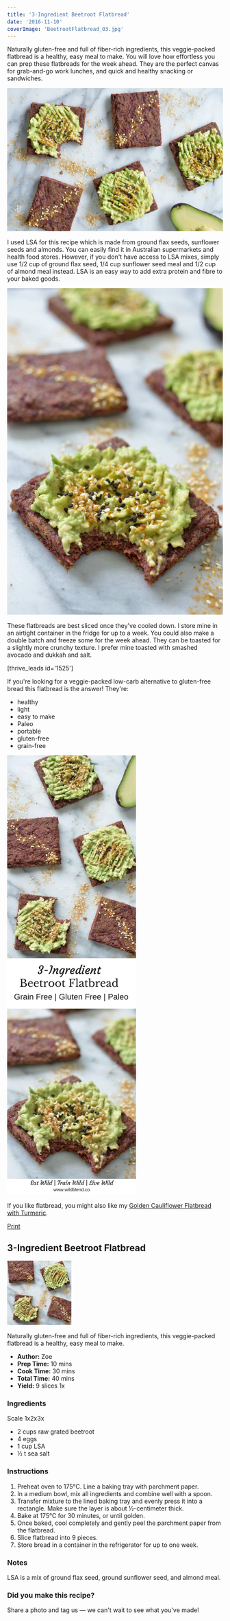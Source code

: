 ```yaml
---
title: '3-Ingredient Beetroot Flatbread'
date: '2016-11-10'
coverImage: 'BeetrootFlatbread_03.jpg'
---
```


Naturally gluten-free and full of fiber-rich ingredients, this veggie-packed flatbread is a healthy, easy meal to make. You will love how effortless you can prep these flatbreads for the week ahead. They are the perfect canvas for grab-and-go work lunches, and quick and healthy snacking or sandwiches.

![Beetroot Flatbread](images/BeetrootFlatbread_03.jpg)

I used LSA for this recipe which is made from ground flax seeds, sunflower seeds and almonds. You can easily find it in Australian supermarkets and health food stores. However, if you don't have access to LSA mixes, simply use 1/2 cup of ground flax seed, 1/4 cup sunflower seed meal and 1/2 cup of almond meal instead. LSA is an easy way to add extra protein and fibre to your baked goods.

![Beetroot Flatbread](images/BeetrootFlatbread_01.jpg)

These flatbreads are best sliced once they've cooled down. I store mine in an airtight container in the fridge for up to a week. You could also make a double batch and freeze some for the week ahead. They can be toasted for a slightly more crunchy texture. I prefer mine toasted with smashed avocado and dukkah and salt.

\[thrive_leads id='1525'\]

If you're looking for a veggie-packed low-carb alternative to gluten-free bread this flatbread is the answer! They're:

- healthy
- light
- easy to make
- Paleo
- portable
- gluten-free
- grain-free

![Beetroot Flatbread](images/Beetroot-Flatbread-PIN.jpg)

If you like flatbread, you might also like my [Golden Cauliflower Flatbread with Turmeric](https://www.wildblend.co/cauliflower-flatbread/).

[Print](http://localhost:10003/beetroot-flatbread/print/1249/)

## 3-Ingredient Beetroot Flatbread

![](images/beetroot-flatbread-schema.jpg)

Naturally gluten-free and full of fiber-rich ingredients, this veggie-packed flatbread is a healthy, easy meal to make.

- **Author:** Zoe
- **Prep Time:** 10 mins
- **Cook Time:** 30 mins
- **Total Time:** 40 mins
- **Yield:** 9 slices 1x

### Ingredients

Scale 1x2x3x

- 2 cups raw grated beetroot
- 4 eggs
- 1 cup LSA
- ½ t sea salt

### Instructions

1. Preheat oven to 175°C. Line a baking tray with parchment paper.
2. In a medium bowl, mix all ingredients and combine well with a spoon.
3. Transfer mixture to the lined baking tray and evenly press it into a rectangle. Make sure the layer is about ½-centimeter thick.
4. Bake at 175°C for 30 minutes, or until golden.
5. Once baked, cool completely and gently peel the parchment paper from the flatbread.
6. Slice flatbread into 9 pieces.
7. Store bread in a container in the refrigerator for up to one week.

### Notes

LSA is a mix of ground flax seed, ground sunflower seed, and almond meal.

### Did you make this recipe?

Share a photo and tag us — we can't wait to see what you've made!

<script type="text/javascript">(function(){ var buttonClass = 'tasty-recipes-scale-button', buttonActiveClass = 'tasty-recipes-scale-button-active', buttons = document.querySelectorAll('.tasty-recipes-scale-button'); if ( ! buttons ) { return; } /* frac.js (C) 2012-present SheetJS -- http://sheetjs.com */ /* bothEquals() avoids use of &&, which gets prettified by WordPress. */ var bothEquals = function( d1, d2, D ) { var ret = 0; if (d1<=D) { ret++; } if (d2<=D) { ret++; } return ret === 2; }; var frac=function frac(x,D,mixed){var n1=Math.floor(x),d1=1;var n2=n1+1,d2=1;if(x!==n1)while(bothEquals(d1,d2,D)){var m=(n1+n2)/(d1+d2);if(x===m){if(d1+d2<=D){d1+=d2;n1+=n2;d2=D+1}else if(d1>d2)d2=D+1;else d1=D+1;break}else if(x<m){n2=n1+n2;d2=d1+d2}else{n1=n1+n2;d1=d1+d2}}if(d1>D){d1=d2;n1=n2}if(!mixed)return[0,n1,d1];var q=Math.floor(n1/d1);return[q,n1-q*d1,d1]};frac.cont=function cont(x,D,mixed){var sgn=x<0?-1:1;var B=x*sgn;var P_2=0,P_1=1,P=0;var Q_2=1,Q_1=0,Q=0;var A=Math.floor(B);while(Q_1<D){A=Math.floor(B);P=A*P_1+P_2;Q=A*Q_1+Q_2;if(B-A<5e-8)break;B=1/(B-A);P_2=P_1;P_1=P;Q_2=Q_1;Q_1=Q}if(Q>D){if(Q_1>D){Q=Q_2;P=P_2}else{Q=Q_1;P=P_1}}if(!mixed)return[0,sgn*P,Q];var q=Math.floor(sgn*P/Q);return[q,sgn*P-q*Q,Q]}; buttons.forEach(function(button){ button.addEventListener('click', function(event){ event.preventDefault(); var recipe = event.target.closest('.tasty-recipes'); if ( ! recipe ) { return; } var otherButtons = recipe.querySelectorAll('.' + buttonClass); otherButtons.forEach(function(bt){ bt.classList.remove(buttonActiveClass); }); button.classList.add(buttonActiveClass); <div></div> /* Scales all scalable amounts. */ var scalables = recipe.querySelectorAll('span[data-amount]'); var buttonAmount = parseFloat( button.dataset.amount ); scalables.forEach(function(scalable){ var amount = parseFloat( scalable.dataset.amount ) * buttonAmount; if ( parseFloat( amount ) !== parseInt( amount ) ) { var amountArray = frac.cont( amount, 9, true ); var newAmount = ''; if ( amountArray[1] !== 0 ) { newAmount = amountArray[1] + '/' + amountArray[2]; } if ( newAmount ) { newAmount = ' ' + newAmount; } if ( amountArray[0] ) { newAmount = amountArray[0] + newAmount; } amount = newAmount; } if ( typeof scalable.dataset.unit !== 'undefined' ) { amount += ' ' + scalable.dataset.unit; } scalable.innerText = amount; }); /* Appends " (x2)" indicator. */ var nonNumerics = recipe.querySelectorAll('[data-has-non-numeric-amount]'); nonNumerics.forEach(function(nonNumeric){ var indicator = nonNumeric.querySelector('span[data-non-numeric-label]'); if ( indicator ) { nonNumeric.removeChild(indicator); } if ( 1 !== buttonAmount ) { var indicator = document.createElement('span'); indicator.setAttribute('data-non-numeric-label', true); var text = document.createTextNode(' (x' + buttonAmount + ')'); indicator.appendChild(text); nonNumeric.appendChild(indicator); } }); }); }); }()); <div></div></script>
